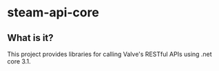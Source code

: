 # steam-api-core
## What is it?
This project provides libraries for calling Valve's
RESTful APIs using .net core 3.1.